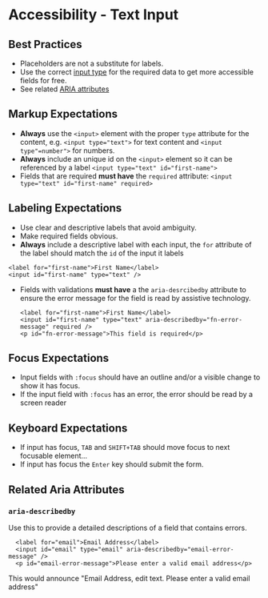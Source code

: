 # Accessibility - Text Input

## Best Practices
- Placeholders are not a substitute for labels.
- Use the correct [input type](https://developer.mozilla.org/en-US/docs/Web/HTML/Element/input#Form_%3Cinput%3E_types_) for the required data to get more accessible fields for free.
- See related [ARIA attributes](#related-aria-attributes)

## Markup Expectations
- **Always** use the `<input>` element with the proper `type` attribute for the content, e.g. `<input type="text">` for text content and `<input type"=number">` for numbers.
- **Always** include an unique id on the `<input>` element so it can be referenced by a label `<input type="text" id="first-name">`
- Fields that are required **must have** the `required` attribute: `<input type="text" id="first-name" required>`

## Labeling Expectations
- Use clear and descriptive labels that avoid ambiguity.
- Make required fields obvious.
- **Always** include a descriptive label with each input, the `for` attribute of the label should match the `id` of the input it labels
```
<label for="first-name">First Name</label>
<input id="first-name" type="text" />
```
- Fields with validations **must have** a the `aria-desrcibedby` attribute to ensure the error message for the field is read by assistive technology.
  ```
  <label for="first-name">First Name</label>
  <input id="first-name" type="text" aria-describedby="fn-error-message" required />
  <p id="fn-error-message">This field is required</p>
  ```


## Focus Expectations
- Input fields with `:focus` should have an outline and/or a visible change to show it has focus.
- If the input field with `:focus` has an error, the error should be read by a screen reader

## Keyboard Expectations
- If input has focus, `TAB` and `SHIFT+TAB` should move focus to next focusable element...
- If input has focus the `Enter` key should submit the form.

## Related Aria Attributes

### `aria-describedby`
Use this to provide a detailed descriptions of a field that contains errors.

```
  <label for="email">Email Address</label>
  <input id="email" type="email" aria-describedby="email-error-message" />
  <p id="email-error-message">Please enter a valid email address</p>
```

This would announce "Email Address, edit text. Please enter a valid email address"





